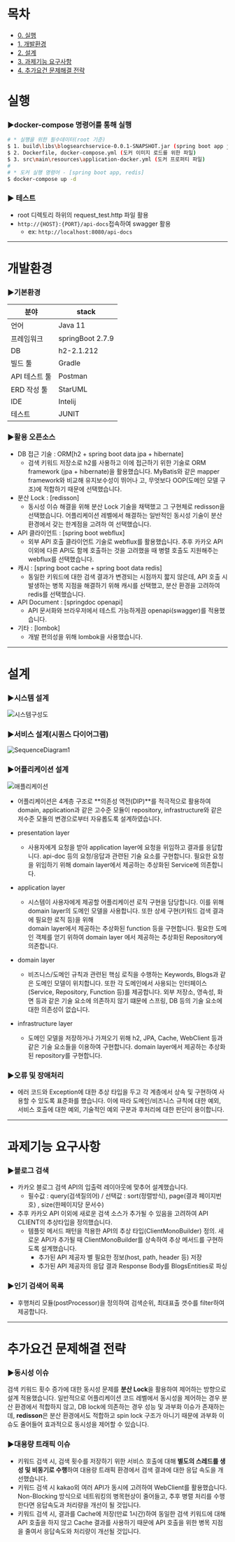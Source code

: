 # 목차
- [0. 실행](#실행)
- [1. 개발환경](#개발환경)
- [2. 설계](#설계)
- [3. 과제기능 요구사항](#과제기능-요구사항)
- [4. 추가요건 문제해결 전략](#추가요건-문제해결-전략)

# 실행

### ▶docker-compose 명령어를 통해 실행
```bash
# * 실행을 위한 필수데이터(root 기준)
$ 1. build\libs\blogsearchservice-0.0.1-SNAPSHOT.jar (spring boot app jarfile)
$ 2. Dockerfile, docker-compose.yml (도커 이미지 로드를 위한 파일)
$ 3. src\main\resources\application-docker.yml (도커 프로퍼티 파일)
#
# * 도커 실행 명령어 - [spring boot app, redis]
$ docker-compose up -d
```
### ▶ 테스트
   - root 디렉토리 하위의 request_test.http 파일 활용
   - `http://{HOST}:{PORT}/api-docs`접속하여 swagger 활용
      - ex: `http://localhost:8080/api-docs`

---

# 개발환경

### ▶기본환경

분야| stack |
--|--|
 |언어 | Java 11|
 |프레임워크 | springBoot 2.7.9
 |DB | h2-2.1.212
 |빌드 툴 | Gradle
 |API 테스트 툴 | Postman |
 |ERD 작성 툴 | StarUML |
 | IDE | Intelij |
 | 테스트 | JUNIT |
 

### ▶활용 오픈소스

- DB 접근 기술 : ORM[h2 + spring boot data jpa + hibernate]
  - 검색 키워드 저장소로 h2를 사용하고 이에 접근하기 위한 기술로 ORM framework (jpa + hibernate)을 활용했습니다. MyBatis와 같은 mapper framework와 비교해 유지보수성이 뛰어나
    고, 무엇보다 OOP(도메인 모델 구조)에 적합하기 때문에 선택했습니다.
- 분산 Lock : [redisson]
  - 동시성 이슈 해결을 위해 분산 Lock 기술을 채택했고 그 구현체로 redisson을 선택했습니다. 어플리케이션 레벨에서 해결하는 일반적인 동시성 기술이 분산 환경에서 갖는 한계점을 고려하
    여 선택했습니다.
- API 클라이언트 : [spring boot webflux]
  - 외부 API 호출 클라이언트 기술로 webflux를 활용했습니다. 추후 카카오 API 이외에 다른 API도 함께 호출하는 것을 고려했을 때 병렬 호출도 지원해주는 webflux를 선택했습니다.
- 캐시 : [spring boot cache + spring boot data redis]
  - 동일한 키워드에 대한 검색 결과가 변경되는 시점까지 짧지 않은데, API 호출 시 발생하는 병목 지점을 해결하기 위해 캐시를 선택했고, 분산 환경을 고려하여 redis를 선택했습니다.
- API Document : [springdoc openapi]
  - API 문서화와 브라우저에서 테스트 가능하게끔 openapi(swagger)를 적용했습니다.
- 기타 : [lombok]
  - 개발 편의성을 위해 lombok을 사용했습니다.

---

# 설계

### ▶시스템 설계

![시스템구성도](https://user-images.githubusercontent.com/20380910/226425635-a57c8c5e-1948-4022-a82f-f17aa8608054.png)

### ▶서비스 설계(시퀀스 다이어그램)

![SequenceDiagram1](https://user-images.githubusercontent.com/20380910/226672676-729f1138-ac96-438a-9508-77816e844ef0.jpg)

### ▶어플리케이션 설계

![애플리케이션](https://user-images.githubusercontent.com/20380910/226426067-73e4253d-03de-417c-8d03-72ce9dc9bf1c.png)

- 어플리케이션은 4계층 구조로 **의존성 역전(DIP)**를 적극적으로 활용하여 domain, application과 같은 고수준 모듈이 repository, infrastructure와 같은 저수준 모듈의 변경으로부터 자유롭도록 설계하였습니다.
 
- presentation layer
  - 사용자에게 요청을 받아 application layer에 요청을 위임하고 결과를 응답합니다. api-doc 등의 요청/응답과 관련된 기술 요소를 구현합니다. 필요한 요청을 위임하기 위해 domain layer에서 제공하는 추상화된 Service에 의존합니다.

- application layer
  - 시스템이 사용자에게 제공할 어플리케이션 로직 구현을 담당합니다. 이를 위해 domain layer의 도메인 모델을 사용합니다. 또한 상세 구현(키워드 검색 결과에 필요한 로직 등)을 위해    
    domain layer에서 제공하는 추상화된 function 등을 구현합니다. 필요한 도메인 객체를 얻기 위하여 domain layer 에서 제공하는 추상화된 Repository에 의존합니다.

- domain layer
  - 비즈니스/도메인 규칙과 관련된 핵심 로직을 수행하는 Keywords, Blogs과 같은 도메인 모델이 위치합니다. 또한 각 도메인에서 사용되는 인터페이스(Service, Repository, 
    Function 등)를 제공합니다. 외부 저장소, 영속성, 화면 등과 같은 기술 요소에 의존하지 않기 떄문에 스프링, DB 등의 기술 요소에 대한 의존성이 없습니다.

- infrastructure layer
  - 도메인 모델을 저장하거나 가져오기 위해 h2, JPA, Cache, WebClient 등과 같은 기술 요소들을 이용하여 구현합니다. domain layer에서 제공하는 추상화된 repository를 구현합니다.

  
### ▶오류 및 장애처리
- 에러 코드와 Exception에 대한 추상 타입을 두고 각 계층에서 상속 및 구현하여 사용할 수 있도록 표준화를 했습니다.
  이에 따라 도메인/비즈니스 규칙에 대한 예외, 서비스 호출에 대한 예외, 기술적인 예외 구분과 후처리에 대한 판단이 용이합니다.

---

# 과제기능 요구사항

### ▶블로그 검색
- 카카오 블로그 검색 API의 입출력 레이아웃에 맞추어 설계했습니다.
  - 필수값 : query(검색질의어) / 선택값 : sort(정렬방식), page(결과 페이지번호) , size(한페이지당 문서수)
- 추후 카카오 API 이외에 새로운 검색 소스가 추가될 수 있음을 고려하여 API CLIENT의 추상타입을 정의했습니다.
  - 템플릿 메서드 패턴을 적용한 API의 추상 타입(ClientMonoBuilder) 정의. 새로운 API가 추가될 때 ClientMonoBuilder를 상속하여 추상 메서드를 구현하도록 설계했습니다.
    - 추가된 API 제공자 별 필요한 정보(host, path, header 등) 저장
    - 추가된 API 제공자의 응답 결과 Response Body를 BlogsEntities로 파싱


### ▶인기 검색어 목록
- 후행처리 모듈(postProcessor)을 정의하여 검색순위, 최대표출 갯수를 filter하여 제공합니다.

---

# 추가요건 문제해결 전략

### ▶동시성 이슈
검색 키워드 횟수 증가에 대한 동시성 문제를 **분산 Lock**을 활용하여 제어하는 방향으로 설계 적용했습니다.
일반적으로 어플리케이션 코드 레벨에서 동시성을 제어하는 경우 분산 환경에서 적합하지 않고, DB lock에 의존하는 경우 성능 및 과부화 이슈가 존재하는데, **redisson**은 분산 환경에서도 적합하고 spin lock 구조가 아니기 때문에 과부화 이슈도 줄어들어 효과적으로 동시성을 제어할 수 있습니다.


### ▶대용량 트래픽 이슈
- 키워드 검색 시, 검색 횟수를 저장하기 위한 서비스 호출에 대해 **별도의 스레드를 생성 및 비동기로 수행**하여 대용량 트래픽 환경에서 검색 결과에 대한 응답 속도을 개선했습니다.
- 키워드 검색 시 kakao외 여러 API가 동시에 고려하여 WebClient를 활용했습니다. Non-Blocking 방식으로 네트워킹의 병목현상이 줄어들고, 추후 병렬 처리를 수행한다면 응답속도과 처리량을 개선이 될 것입니다.
- 키워드 검색 시, 결과를 Cache에 저장(만료 1시간)하여 동일한 검색 키워드에 대해 API 호출을 하지 않고 Cache 결과를 사용하기 때문에 API 호출을 위한 병목 지점을 줄여서 응답속도와
  처리량이 개선될 것입니다.
